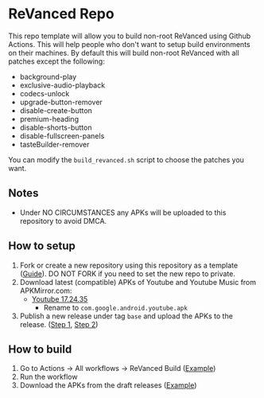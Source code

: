 # ReVanced Repo
This repo template will allow you to build non-root ReVanced using Github Actions. This will help people who don't want to setup build environments on their machines.
By default this will build non-root ReVanced with all patches except the following:

- background-play
- exclusive-audio-playback
- codecs-unlock
- upgrade-button-remover
- disable-create-button
- premium-heading
- disable-shorts-button
- disable-fullscreen-panels
- tasteBuilder-remover

You can modify the `build_revanced.sh` script to choose the patches you want.

## Notes
- Under NO CIRCUMSTANCES any APKs will be uploaded to this repository to avoid DMCA.

## How to setup
1. Fork or create a new repository using this repository as a template ([Guide](https://docs.github.com/en/repositories/creating-and-managing-repositories/creating-a-repository-from-a-template)). DO NOT FORK if you need to set the new repo to private.
2. Download latest (compatible) APKs of Youtube and Youtube Music from APKMirror.com:
   - [Youtube 17.24.35](https://www.apkmirror.com/apk/google-inc/youtube/youtube-17-24-35-release/)
     - Rename to `com.google.android.youtube.apk`
3. Publish a new release under tag `base` and upload the APKs to the release. ([Step 1](images/release_1.png), [Step 2](images/release_2.png))

## How to build
1. Go to Actions -> All workflows -> ReVanced Build ([Example](images/workflow_run.png))
2. Run the workflow
3. Download the APKs from the draft releases ([Example](images/build_release.png))
